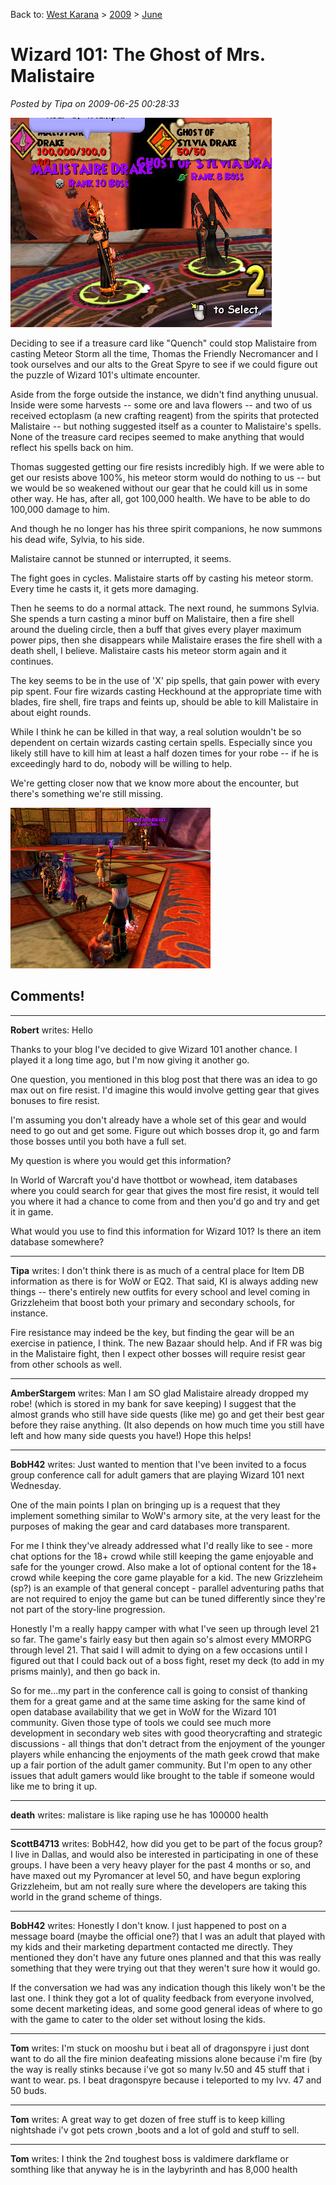 Back to: [West Karana](/posts/westkarana.md) > [2009](/posts/2009/westkarana.md) > [June](./westkarana.md)
# Wizard 101: The Ghost of Mrs. Malistaire

*Posted by Tipa on 2009-06-25 00:28:33*

![Malistaire and his ex-wife, Sylvia](../../../uploads/2009/06/WizardGraphicalClient-2009-06-24-23-50-59-13.jpg "Malistaire and his ex-wife, Sylvia")

Deciding to see if a treasure card like "Quench" could stop Malistaire from casting Meteor Storm all the time, Thomas the Friendly Necromancer and I took ourselves and our alts to the Great Spyre to see if we could figure out the puzzle of Wizard 101's ultimate encounter.

Aside from the forge outside the instance, we didn't find anything unusual. Inside were some harvests -- some ore and lava flowers -- and two of us received ectoplasm (a new crafting reagent) from the spirits that protected Malistaire -- but nothing suggested itself as a counter to Malistaire's spells. None of the treasure card recipes seemed to make anything that would reflect his spells back on him.

Thomas suggested getting our fire resists incredibly high. If we were able to get our resists above 100%, his meteor storm would do nothing to us -- but we would be so weakened without our gear that he could kill us in some other way. He has, after all, got 100,000 health. We have to be able to do 100,000 damage to him.

And though he no longer has his three spirit companions, he now summons his dead wife, Sylvia, to his side.

Malistaire cannot be stunned or interrupted, it seems.

The fight goes in cycles. Malistaire starts off by casting his meteor storm. Every time he casts it, it gets more damaging.

Then he seems to do a normal attack. The next round, he summons Sylvia. She spends a turn casting a minor buff on Malistaire, then a fire shell around the dueling circle, then a buff that gives every player maximum power pips, then she disappears while Malistaire erases the fire shell with a death shell, I believe. Malistaire casts his meteor storm again and it continues.

The key seems to be in the use of 'X' pip spells, that gain power with every pip spent. Four fire wizards casting Heckhound at the appropriate time with blades, fire shell, fire traps and feints up, should be able to kill Malistaire in about eight rounds.

While I think he can be killed in that way, a real solution wouldn't be so dependent on certain wizards casting certain spells. Especially since you likely still have to kill him at least a half dozen times for your robe -- if he is exceedingly hard to do, nobody will be willing to help.

We're getting closer now that we know more about the encounter, but there's something we're still missing.

![About to engage Malistaire](../../../uploads/2009/06/WizardGraphicalClient-2009-06-24-23-45-34-15.jpg "About to engage Malistaire")

## Comments!

---

**Robert** writes: Hello

Thanks to your blog I've decided to give Wizard 101 another chance. I played it a long time ago, but I'm now giving it another go.

One question, you mentioned in this blog post that there was an idea to go max out on fire resist.
I'd imagine this would involve getting gear that gives bonuses to fire resist.

I'm assuming you don't already have a whole set of this gear and would need to go out and get some. Figure out which bosses drop it, go and farm those bosses until you both have a full set.

My question is where you would get this information?

In World of Warcraft you'd have thottbot or wowhead, item databases where you could search for gear that gives the most fire resist, it would tell you where it had a chance to come from and then you'd go and try and get it in game.

What would you use to find this information for Wizard 101?
Is there an item database somewhere?

---

**Tipa** writes: I don't think there is as much of a central place for Item DB information as there is for WoW or EQ2. That said, KI is always adding new things -- there's entirely new outfits for every school and level coming in Grizzleheim that boost both your primary and secondary schools, for instance.

Fire resistance may indeed be the key, but finding the gear will be an exercise in patience, I think. The new Bazaar should help. And if FR was big in the Malistaire fight, then I expect other bosses will require resist gear from other schools as well.

---

**AmberStargem** writes: Man I am SO glad Malistaire already dropped my robe! (which is stored in my bank for save keeping) I suggest that the almost grands who still have side quests (like me) go and get their best gear before they raise anything. (It also depends on how much time you still have left and how many side quests you have!) Hope this helps!

---

**BobH42** writes: Just wanted to mention that I've been invited to a focus group conference call for adult gamers that are playing Wizard 101 next Wednesday.

One of the main points I plan on bringing up is a request that they implement something similar to WoW's armory site, at the very least for the purposes of making the gear and card databases more transparent.

For me I think they've already addressed what I'd really like to see - more chat options for the 18+ crowd while still keeping the game enjoyable and safe for the younger crowd. Also make a lot of optional content for the 18+ crowd while keeping the core game playable for a kid. The new Grizzleheim (sp?) is an example of that general concept - parallel adventuring paths that are not required to enjoy the game but can be tuned differently since they're not part of the story-line progression.

Honestly I'm a really happy camper with what I've seen up through level 21 so far. The game's fairly easy but then again so's almost every MMORPG through level 21. That said I will admit to dying on a few occasions until I figured out that I could back out of a boss fight, reset my deck (to add in my prisms mainly), and then go back in.

So for me...my part in the conference call is going to consist of thanking them for a great game and at the same time asking for the same kind of open database availability that we get in WoW for the Wizard 101 community. Given those type of tools we could see much more development in secondary web sites with good theorycrafting and strategic discussions - all things that don't detract from the enjoyment of the younger players while enhancing the enjoyments of the math geek crowd that make up a fair portion of the adult gamer community. But I'm open to any other issues that adult gamers would like brought to the table if someone would like me to bring it up.

---

**death** writes: malistare is like raping use he has 100000 health

---

**ScottB4713** writes: BobH42, how did you get to be part of the focus group? I live in Dallas, and would also be interested in participating in one of these groups. I have been a very heavy player for the past 4 months or so, and have maxed out my Pyromancer at level 50, and have begun exploring Grizzleheim, but am not really sure where the developers are taking this world in the grand scheme of things.

---

**BobH42** writes: Honestly I don't know. I just happened to post on a message board (maybe the official one?) that I was an adult that played with my kids and their marketing department contacted me directly. They mentioned they don't have any future ones planned and that this was really something that they were trying out that they weren't sure how it would go.

If the conversation we had was any indication though this likely won't be the last one. I think they got a lot of quality feedback from everyone involved, some decent marketing ideas, and some good general ideas of where to go with the game to cater to the older set without losing the kids.

---

**Tom** writes: I'm stuck on mooshu but i beat all of dragonspyre i just dont want to do all the fire minion deafeating missions alone because i'm fire (by the way is really stinks because i've got so many lv.50 and 45 stuff that i want to wear.
ps. I beat dragonspyre because i teleported to my lvv. 47 and 50 buds.

---

**Tom** writes: A great way to get dozen of free stuff is to keep killing nightshade i'v got pets crown ,boots and a lot of gold and stuff to sell.

---

**Tom** writes: I think the 2nd toughest boss is valdimere darkflame or somthing like that anyway he is in the laybyrinth and has 8,000 health

